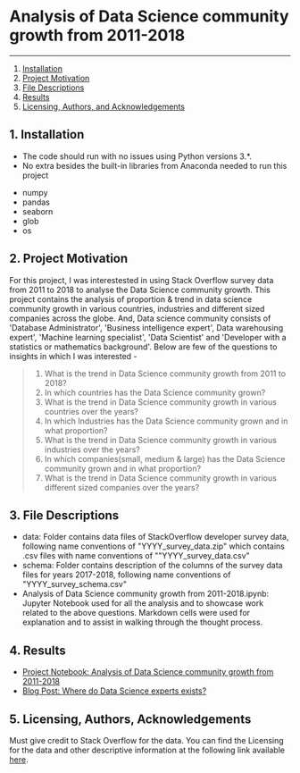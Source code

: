 # Analysis of Data Science community growth from 2011-2018

--------------------------------------
1. [Installation](#installation)
2. [Project Motivation](#motivation)
3. [File Descriptions](#files)
4. [Results](#results)
5. [Licensing, Authors, and Acknowledgements](#licensing)

## 1. Installation <a name="installation"></a>

- The code should run with no issues using Python versions 3.*.
- No extra besides the built-in libraries from Anaconda needed to run this project

* numpy
* pandas
* seaborn
* glob
* os

## 2. Project Motivation <a name="motivation"></a>
For this project, I was interestested in using Stack Overflow survey data from 2011 to 2018 to analyse the Data Science community growth. This project contains the analysis of proportion & trend in data science community growth in various countries, industries and different sized companies across the globe. And, Data science community consists of 'Database Administrator', 'Business intelligence expert', Data warehousing expert', 'Machine learning specialist', 'Data Scientist' and 'Developer with a statistics or mathematics background'. Below are few of the questions to insights in which I was interested - 

> 1. What is the trend in Data Science community growth from 2011 to 2018?  
> 2. In which countries has the Data Science community grown?  
> 3. What is the trend in Data Science community growth in various countries over the years?  
> 4. In which Industries has the Data Science community grown and in what proportion? 
> 5. What is the trend in Data Science community growth in various industries over the years?  
> 6. In which companies(small, medium & large) has the Data Science community grown and in what proportion?
> 7. What is the trend in Data Science community growth in various different sized companies over the years?

## 3. File Descriptions <a name="files"></a>  
* data: Folder contains data files of StackOverflow developer survey data, following name conventions of "YYYY_survey_data.zip" which contains .csv files with name conventions of ""YYYY_survey_data.csv"
* schema: Folder contains description of the columns of the survey data files for years 2017-2018, following name conventions of "YYYY_survey_schema.csv"
* Analysis of Data Science community growth from 2011-2018.ipynb: Jupyter Notebook used for all the analysis and to showcase work related to the above questions. Markdown cells were used for explanation and to assist in walking through the thought process.

## 4. Results <a name="results"></a>
* [Project Notebook: Analysis of Data Science community growth from 2011-2018](https://nbviewer.jupyter.org/github/gauravansal/Analysis-of-Data-Science-community-growth-from-2011-2018/blob/master/Analysis%20of%20Data%20Science%20community%20growth%20from%202011-2018.ipynb) 
* [Blog Post: Where do Data Science experts exists?](https://medium.com/@ansal.gaurav/where-do-data-science-experts-exists-c74d308c4693)

## 5. Licensing, Authors, Acknowledgements<a name="licensing"></a>
Must give credit to Stack Overflow for the data.  You can find the Licensing for the data and other descriptive information at the following link available [here](https://insights.stackoverflow.com/survey).



